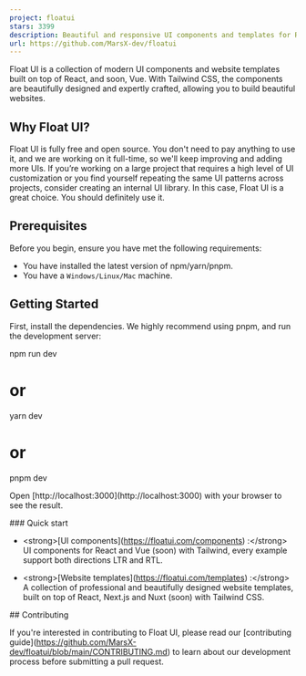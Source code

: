 ```yaml
---
project: floatui
stars: 3399
description: Beautiful and responsive UI components and templates for React and Vue (soon) with Tailwind CSS.
url: https://github.com/MarsX-dev/floatui
---
```


Float UI is a collection of modern UI components and website templates built on top of React, and soon, Vue. With Tailwind CSS, the components are beautifully designed and expertly crafted, allowing you to build beautiful websites.

Why Float UI?
-------------

Float UI is fully free and open source. You don't need to pay anything to use it, and we are working on it full-time, so we'll keep improving and adding more UIs. If you’re working on a large project that requires a high level of UI customization or you find yourself repeating the same UI patterns across projects, consider creating an internal UI library. In this case, Float UI is a great choice. You should definitely use it.

Prerequisites
-------------

Before you begin, ensure you have met the following requirements:

-   You have installed the latest version of npm/yarn/pnpm.
-   You have a `Windows/Linux/Mac` machine.

Getting Started
---------------

First, install the dependencies. We highly recommend using pnpm, and run the development server:

npm run dev
# or
yarn dev
# or
pnpm dev

Open \[http://localhost:3000\](http://localhost:3000) with your browser to see the result.

#\## Quick start

- <strong\>\[UI components\](https://floatui.com/components) :</strong\> UI components for React and Vue (soon) with Tailwind, every example support both directions LTR and RTL.

- <strong\>\[Website templates\](https://floatui.com/templates) :</strong\> A collection of professional and beautifully designed website templates, built on top of React, Next.js and Nuxt (soon) with Tailwind CSS.

#\# Contributing

If you're interested in contributing to Float UI, please read our \[contributing guide\](https://github.com/MarsX-dev/floatui/blob/main/CONTRIBUTING.md) to learn about our development process before submitting a pull request.

